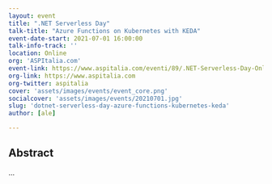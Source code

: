 ```yaml
---
layout: event
title: ".NET Serverless Day"
talk-title: "Azure Functions on Kubernetes with KEDA"
event-date-start: 2021-07-01 16:00:00
talk-info-track: ''
location: Online
org: 'ASPItalia.com'
event-link: https://www.aspitalia.com/eventi/89/.NET-Serverless-Day-Online.aspx
org-link: https://www.aspitalia.com
org-twitter: aspitalia
cover: 'assets/images/events/event_core.png'
socialcover: 'assets/images/events/20210701.jpg'
slug: 'dotnet-serverless-day-azure-functions-kubernetes-keda'
author: [ale]

---
```

## Abstract
...